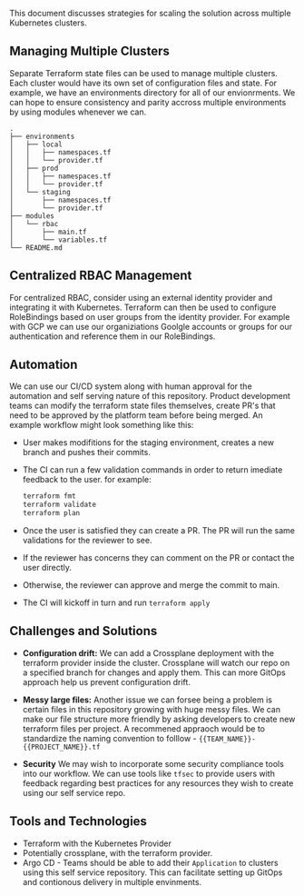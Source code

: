 
This document discusses strategies for scaling the solution across multiple Kubernetes clusters.

## Managing Multiple Clusters

Separate Terraform state files can be used to manage multiple clusters.  Each cluster would have its own set of configuration files and state.
For example, we have an environments directory for all of our envionrments. 
We can hope to ensure consistency and parity accross multiple environments by using modules whenever we can. 

```
.
├── environments
│   ├── local
│   │   ├── namespaces.tf
│   │   └── provider.tf
│   ├── prod
│   │   ├── namespaces.tf
│   │   └── provider.tf
│   └── staging
│       ├── namespaces.tf
│       └── provider.tf
├── modules
│   └── rbac
│       ├── main.tf
│       └── variables.tf
└── README.md
```

## Centralized RBAC Management

For centralized RBAC, consider using an external identity provider and integrating it with Kubernetes. Terraform can then be used to configure RoleBindings based on user groups from the identity provider.
For example with GCP we can use our organiziations Goolgle accounts or groups for our authentication and reference them in our RoleBindings.

## Automation

We can use our CI/CD system along with human approval for the automation and self serving nature of this repository. Product development teams can modify the terraform state files themselves, create PR's that need to 
be approved by the platform team before being merged. 
An example workflow might look something like this:

- User makes modifitions for the staging environment, creates a new branch and pushes their commits.
- The CI can run a few validation commands in order to return imediate feedback to the user. 
  for example:

  ```bash
  terraform fmt
  terraform validate
  terraform plan
  ```
- Once the user is satisfied they can create a PR. The PR will run the same validations for the reviewer to see. 
- If the reviewer has concerns they can comment on the PR or contact the user directly. 
- Otherwise, the reviewer can approve and merge the commit to main. 
- The CI will kickoff in turn and run `terraform apply`

## Challenges and Solutions

- **Configuration drift:** 
We can add a Crossplane deployment with the terraform provider inside the cluster. 
Crossplane will watch our repo on a specified branch for changes and apply them. This can more GitOps approach help us prevent configuration drift.
  
- **Messy large files:**
Another issue we can forsee being a problem is certain files in this repository growing with huge messy files. 
We can make our file structure more friendly by asking developers to create new terraform files per project. 
A recommened appraoch would be to standardize the naming convention to folllow - `{{TEAM_NAME}}-{{PROJECT_NAME}}.tf`
  
- **Security**
We may wish to incorporate some security compliance tools into our workflow. 
We can use tools like `tfsec` to provide users with feedback regarding best practices for any resources they wish to create using our self service repo. 
  

## Tools and Technologies

- Terraform with the Kubernetes Provider
- Potentially crossplane, with the terraform provider. 
- Argo CD - Teams should be able to add their `Application` to clusters using this self service repository. This can facilitate setting up GitOps and contionous delivery in multiple envinments. 


